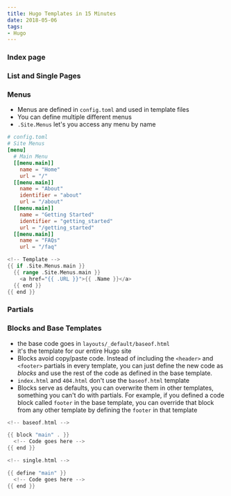 ```yaml
---
title: Hugo Templates in 15 Minutes
date: 2018-05-06
tags:
- Hugo
---
```


### Index page

### List and Single Pages

### Menus
- Menus are defined in `config.toml` and used in template files
- You can define multiple different menus
- `.Site.Menus` let's you access any menu by name

```toml
# config.toml
# Site Menus
[menu]
  # Main Menu
  [[menu.main]]
    name = "Home"
    url = "/"
  [[menu.main]]
    name = "About"
    identifier = "about"
    url = "/about"
  [[menu.main]]
    name = "Getting Started"
    identifier = "getting_started"
    url = "/getting_started"
  [[menu.main]]
    name = "FAQs"
    url = "/faq"
```

```go
<!-- Template -->
{{ if .Site.Menus.main }}
  {{ range .Site.Menus.main }}
    <a href="{{ .URL }}">{{ .Name }}</a>
  {{ end }}
{{ end }}
```
### Partials

### Blocks and Base Templates

- the base code goes in `layouts/_default/baseof.html`
- it's the template for our entire Hugo site
- Blocks avoid copy/paste code. Instead of including the `<header>` and `<footer>` partials in every template, you can just define the new code as _blocks_ and use the rest of the code as defined in the base template.
- `index.html` and `404.html` don't use the `baseof.html` template
- Blocks serve as defaults, you can overwrite them in other templates, something you can't do with partials. For example, if you defined a code block called `footer` in the base template, you can override that block from any other template by defining the `footer` in that template

```go
<!-- baseof.html -->

{{ block "main" . }}
  <!-- Code goes here -->
{{ end }}
```

```go
<!-- single.html -->

{{ define "main" }}
  <!-- Code goes here -->
{{ end }}
```